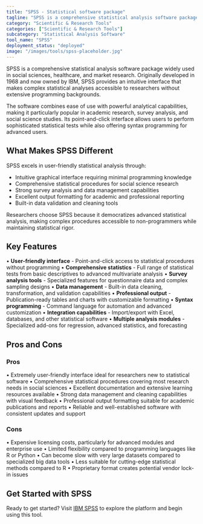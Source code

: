 ```yaml
---
title: "SPSS - Statistical software package"
tagline: "SPSS is a comprehensive statistical analysis software package widely used in social sciences, healthcare, and market research..."
category: "Scientific & Research Tools"
categories: ["Scientific & Research Tools"]
subcategory: "Statistical Analysis Software"
tool_name: "SPSS"
deployment_status: "deployed"
image: "/images/tools/spss-placeholder.jpg"
---
```


SPSS is a comprehensive statistical analysis software package widely used in social sciences, healthcare, and market research. Originally developed in 1968 and now owned by IBM, SPSS provides an intuitive interface that makes complex statistical analyses accessible to researchers without extensive programming backgrounds.

The software combines ease of use with powerful analytical capabilities, making it particularly popular in academic research, survey analysis, and social science studies. Its point-and-click interface allows users to perform sophisticated statistical tests while also offering syntax programming for advanced users.

## What Makes SPSS Different

SPSS excels in user-friendly statistical analysis through:
- Intuitive graphical interface requiring minimal programming knowledge
- Comprehensive statistical procedures for social science research
- Strong survey analysis and data management capabilities
- Excellent output formatting for academic and professional reporting
- Built-in data validation and cleaning tools

Researchers choose SPSS because it democratizes advanced statistical analysis, making complex procedures accessible to non-programmers while maintaining statistical rigor.

## Key Features

• **User-friendly interface** - Point-and-click access to statistical procedures without programming
• **Comprehensive statistics** - Full range of statistical tests from basic descriptives to advanced multivariate analysis
• **Survey analysis tools** - Specialized features for questionnaire data and complex sampling designs
• **Data management** - Built-in data cleaning, transformation, and validation capabilities
• **Professional output** - Publication-ready tables and charts with customizable formatting
• **Syntax programming** - Command language for automation and advanced customization
• **Integration capabilities** - Import/export with Excel, databases, and other statistical software
• **Multiple analysis modules** - Specialized add-ons for regression, advanced statistics, and forecasting

## Pros and Cons

### Pros
• Extremely user-friendly interface ideal for researchers new to statistical software
• Comprehensive statistical procedures covering most research needs in social sciences
• Excellent documentation and extensive learning resources available
• Strong data management and cleaning capabilities with visual feedback
• Professional output formatting suitable for academic publications and reports
• Reliable and well-established software with consistent updates and support

### Cons
• Expensive licensing costs, particularly for advanced modules and enterprise use
• Limited flexibility compared to programming languages like R or Python
• Can become slow with very large datasets compared to specialized big data tools
• Less suitable for cutting-edge statistical methods compared to R
• Proprietary format creates potential vendor lock-in issues

## Get Started with SPSS

Ready to get started? Visit [IBM SPSS](https://www.ibm.com/products/spss-statistics) to explore the platform and begin using this tool.